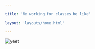 ```yaml
---

title: 'Me working for classes be like'

layout: 'layouts/home.html'

---
```


![yeet](/img/logo.jpg)